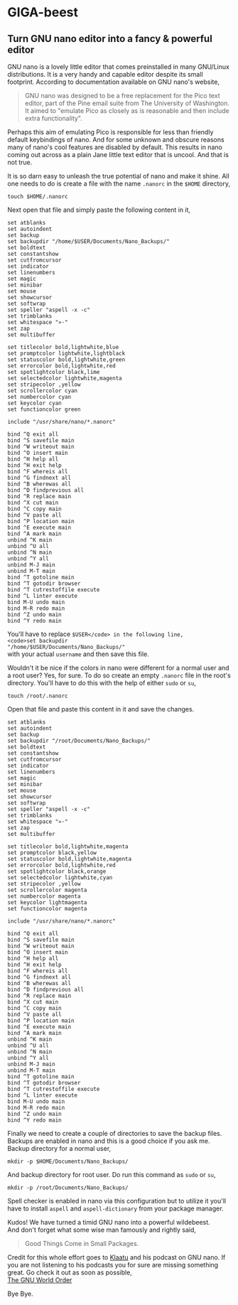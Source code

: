 # GIGA-beest
## Turn GNU nano editor into a fancy &amp; powerful editor

GNU nano is a lovely little editor that comes preinstalled in many GNU/Linux distributions. It is a very handy and capable editor despite its small footprint. According to documentation available on GNU nano's website,  
> GNU nano was designed to be a free replacement for the Pico text editor, part of the Pine email suite from The University of Washington. It aimed to "emulate Pico as closely as is reasonable and then include extra functionality".  

Perhaps this aim of emulating Pico is responsible for less than friendly default keybindings of nano. And for some unknown and obscure reasons many of nano's cool features are disabled by default. This results in nano coming out across as a plain Jane little text editor that is uncool. And that is not true.  

It is so darn easy to unleash the true potential of nano and make it shine. All one needs to do is create a file with the name <code>.nanorc</code> in the <code>$HOME</code> directory,  
```text
touch $HOME/.nanorc
```
Next open that file and simply paste the following content in it,  
```text
set atblanks
set autoindent
set backup
set backupdir "/home/$USER/Documents/Nano_Backups/"
set boldtext
set constantshow
set cutfromcursor
set indicator
set linenumbers
set magic
set minibar
set mouse
set showcursor
set softwrap
set speller "aspell -x -c"
set trimblanks
set whitespace "»·"
set zap
set multibuffer

set titlecolor bold,lightwhite,blue
set promptcolor lightwhite,lightblack
set statuscolor bold,lightwhite,green
set errorcolor bold,lightwhite,red
set spotlightcolor black,lime
set selectedcolor lightwhite,magenta
set stripecolor ,yellow
set scrollercolor cyan
set numbercolor cyan
set keycolor cyan
set functioncolor green

include "/usr/share/nano/*.nanorc"

bind ^Q exit all
bind ^S savefile main
bind ^W writeout main
bind ^O insert main
bind ^H help all
bind ^H exit help
bind ^F whereis all
bind ^G findnext all
bind ^B wherewas all
bind ^D findprevious all
bind ^R replace main
bind ^X cut main
bind ^C copy main
bind ^V paste all
bind ^P location main
bind ^E execute main
bind ^A mark main
unbind ^K main
unbind ^U all
unbind ^N main
unbind ^Y all
unbind M-J main
unbind M-T main
bind ^T gotoline main
bind ^T gotodir browser
bind ^T cutrestoffile execute
bind ^L linter execute
bind M-U undo main
bind M-R redo main
bind ^Z undo main
bind ^Y redo main

```
You'll have to replace <code>$USER</code> in the following line,  
<code>set backupdir "/home/$USER/Documents/Nano_Backups/"</code>  
with your actual <code>username</code> and then save this file.  

Wouldn't it be nice if the colors in nano were different for a normal user and a root user? Yes, for sure. To do so create an empty <code>.nanorc</code> file in the root's directory. You'll have to do this with the help of either <code>sudo</code> or <code>su</code>,  
```text
touch /root/.nanorc
```
Open that file and paste this content in it and save the changes.  
```text
set atblanks
set autoindent
set backup
set backupdir "/root/Documents/Nano_Backups/"
set boldtext
set constantshow
set cutfromcursor
set indicator
set linenumbers
set magic
set minibar
set mouse
set showcursor
set softwrap
set speller "aspell -x -c"
set trimblanks
set whitespace "»·"
set zap
set multibuffer

set titlecolor bold,lightwhite,magenta
set promptcolor black,yellow
set statuscolor bold,lightwhite,magenta
set errorcolor bold,lightwhite,red
set spotlightcolor black,orange
set selectedcolor lightwhite,cyan
set stripecolor ,yellow
set scrollercolor magenta
set numbercolor magenta
set keycolor lightmagenta
set functioncolor magenta

include "/usr/share/nano/*.nanorc"

bind ^Q exit all
bind ^S savefile main
bind ^W writeout main
bind ^O insert main
bind ^H help all
bind ^H exit help
bind ^F whereis all
bind ^G findnext all
bind ^B wherewas all
bind ^D findprevious all
bind ^R replace main
bind ^X cut main
bind ^C copy main
bind ^V paste all
bind ^P location main
bind ^E execute main
bind ^A mark main
unbind ^K main
unbind ^U all
unbind ^N main
unbind ^Y all
unbind M-J main
unbind M-T main
bind ^T gotoline main
bind ^T gotodir browser
bind ^T cutrestoffile execute
bind ^L linter execute
bind M-U undo main
bind M-R redo main
bind ^Z undo main
bind ^Y redo main

```

Finally we need to create a couple of directories to save the backup files. Backups are enabled in nano and this is a good choice if you ask me.  
Backup directory for a normal user,  
```text
mkdir -p $HOME/Documents/Nano_Backups/
```
And backup directory for root user. Do run this command as <code>sudo</code> or <code>su</code>,  
```text
mkdir -p /root/Documents/Nano_Backups/
```

Spell checker is enabled in nano via this configuration but to utilize it you'll have to install <code>aspell</code> and <code>aspell-dictionary</code> from your package manager.  

Kudos! We have turned a timid GNU nano into a powerful wildebeest.  
And don't forget what some wise man famously and rightly said,  
> Good Things Come in Small Packages.

Credit for this whole effort goes to [Klaatu](https://github.com/notklaatu) and his podcast on GNU nano. If you are not listening to his podcasts you for sure are missing something great. Go check it out as soon as possible,  
[The GNU  World  Order](http://gnuworldorder.info/)  

Bye Bye.  
